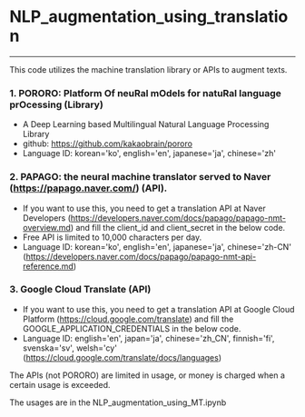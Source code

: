 # NLP_augmentation_using_translation

---
This code utilizes the machine translation library or APIs to augment texts.
### 1. PORORO: Platform Of neuRal mOdels for natuRal language prOcessing (Library)
- A Deep Learning based Multilingual Natural Language Processing Library
- github: https://github.com/kakaobrain/pororo
- Language ID: korean='ko', english='en', japanese='ja', chinese='zh'

### 2. PAPAGO: the neural machine translator served to Naver (https://papago.naver.com/) (API).
- If you want to use this, you need to get a translation API at Naver Developers (https://developers.naver.com/docs/papago/papago-nmt-overview.md) and fill the client_id and client_secret in the below code.
- Free API is limited to 10,000 characters per day.
- Language ID: korean='ko', english='en', japanese='ja', chinese='zh-CN' (https://developers.naver.com/docs/papago/papago-nmt-api-reference.md)

### 3. Google Cloud Translate (API)
- If you want to use this, you need to get a translation API at Google Cloud Platform (https://cloud.google.com/translate) and fill the GOOGLE_APPLICATION_CREDENTIALS in the below code.
- Language ID: english='en', japan='ja', chinese='zh_CN', finnish='fi', svenska='sv', welsh='cy' (https://cloud.google.com/translate/docs/languages)

The APIs (not PORORO) are limited in usage, or money is charged when a certain usage is exceeded.

The usages are in the NLP_augmentation_using_MT.ipynb
